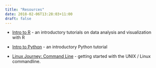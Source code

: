 ```yaml
---
title: "Resources"
date: 2018-02-06T13:28:03+11:00
draft: false
---
```


* [Intro to R](https://github.com/MonashBioinformaticsPlatform/r-intro) - an 
introductory tutorials on data analysis and visualization with R

* [Intro to Python](https://github.com/MonashDataFluency/Intro_to_python) - 
an introductory Python tutorial

* [Linux Journey: Command Line](https://linuxjourney.com/lesson/the-shell) - 
getting started with the UNIX / Linux commandline.

